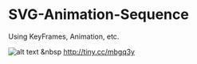 # SVG-Animation-Sequence

Using KeyFrames, Animation, etc. 

![alt text](https://dash.readme.io/img/emojis/arrow-right-hook.png)  &nbsp  http://tiny.cc/mbgq3y
